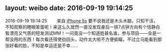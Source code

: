 layout: weibo
date: 2016-09-19 19:14:25
---
2016-09-19 19:14:25  &nbsp;&nbsp;&nbsp;&nbsp;&nbsp;&nbsp; 来自 <a href="sinaweibo://customweibosource" rel="nofollow">iPhone 5s</a>
要不说我还是木头木脑，只知干活，不知观察的瞎眼笨蛋呢！来这么久居然一直没发现身后一排7点钟方向有个恬静白皙漂亮又气质的短发测试MM！一问竟没一个知道姓甚名谁，参与项目——全是一帮没用的东西！每次看还得使劲回头，动作太大啦不方便偷瞄，不过立马能看到那张好看的脸，不知是幸运还是不幸…… ​​​
